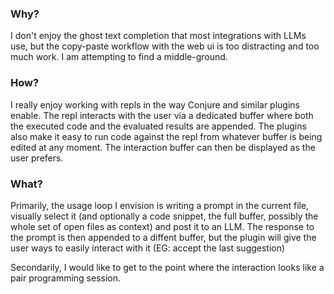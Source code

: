 ### Why?
I don't enjoy the ghost text completion that most integrations with LLMs use, but the copy-paste workflow with the web ui is too distracting and too much work. I am attempting to find a middle-ground.

### How?
I really enjoy working with repls in the way Conjure and similar plugins enable. The repl interacts with the user via a dedicated buffer where both the executed code and the evaluated results are appended. The plugins also make it easy to run code against the repl from whatever buffer is being edited at any moment. The interaction buffer can then be displayed as the user prefers.

### What?
Primarily, the usage loop I envision is writing a prompt in the current file, visually select it (and optionally a code snippet, the full buffer, possibly the whole set of open files as context) and post it to an LLM. The response to the prompt is then appended to a diffent buffer, but the plugin will give the user ways to easily interact with it (EG: accept the last suggestion)

Secondarily, I would like to get to the point where the interaction looks like a pair programming session.
